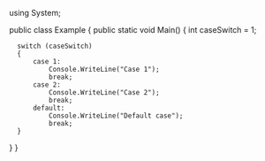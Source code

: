 using System;

public class Example
{
   public static void Main()
   {
      int caseSwitch = 1;
      
      switch (caseSwitch)
      {
          case 1:
              Console.WriteLine("Case 1");
              break;
          case 2:
              Console.WriteLine("Case 2");
              break;
          default:
              Console.WriteLine("Default case");
              break;
      }
   }
}
